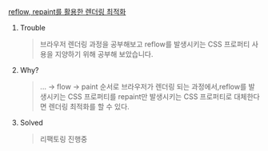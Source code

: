 [reflow, repaint를 활용한 렌더링 최적화](https://velog.io/@wlwl99/%EB%B8%8C%EB%9D%BC%EC%9A%B0%EC%A0%80-%EB%A0%8C%EB%8D%94%EB%A7%81-%EB%A0%8C%EB%8D%94%EB%A7%81-%EC%B5%9C%EC%A0%81%ED%99%94#1-%EB%B6%88%ED%95%84%EC%9A%94%ED%95%9C-%EB%A0%88%EC%9D%B4%EC%95%84%EC%9B%83%EC%9D%84-%EC%A4%84%EC%9D%B8%EB%8B%A4)

1. Trouble

   > 브라우저 렌더링 과정을 공부해보고 reflow를 발생시키는 CSS 프로퍼티 사용을 지양하기 위해 공부해 보았습니다.

2. Why?

   > ... -> flow -> paint 순서로 브라우저가 렌더링 되는 과정에서,reflow를 발생시키는 CSS 프로퍼티를 repaint만 발생시키는 CSS 프로퍼티로 대체한다면 렌더링 최적화를 할 수 있다.

3. Solved

   > 리팩토링 진행중

